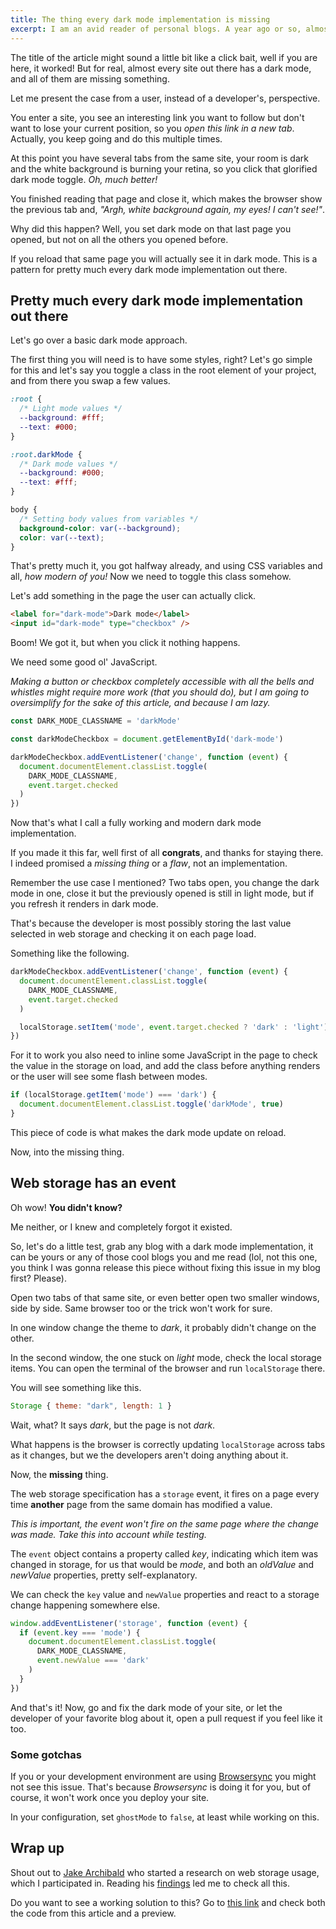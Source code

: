 ```yaml
---
title: The thing every dark mode implementation is missing
excerpt: I am an avid reader of personal blogs. A year ago or so, almost every blog I read got a dark mode toggle (I did too, it's hidden in some circle around this page, top corner right), but almost all of them forgot one detail.
---
```


The title of the article might sound a little bit like a click bait, well if you are here, it worked! But for real, almost every site out there has a dark mode, and all of them are missing something.

Let me present the case from a user, instead of a developer's, perspective.

You enter a site, you see an interesting link you want to follow but don't want to lose your current position, so you _open this link in a new tab_. Actually, you keep going and do this multiple times.

At this point you have several tabs from the same site, your room is dark and the white background is burning your retina, so you click that glorified dark mode toggle. _Oh, much better!_

You finished reading that page and close it, which makes the browser show the previous tab and, _"Argh, white background again, my eyes! I can't see!"_.

Why did this happen? Well, you set dark mode on that last page you opened, but not on all the others you opened before.

If you reload that same page you will actually see it in dark mode. This is a pattern for pretty much every dark mode implementation out there.

## Pretty much every dark mode implementation out there

Let's go over a basic dark mode approach.

The first thing you will need is to have some styles, right? Let's go simple for this and let's say you toggle a class in the root element of your project, and from there you swap a few values.

```css
:root {
  /* Light mode values */
  --background: #fff;
  --text: #000;
}

:root.darkMode {
  /* Dark mode values */
  --background: #000;
  --text: #fff;
}

body {
  /* Setting body values from variables */
  background-color: var(--background);
  color: var(--text);
}
```

That's pretty much it, you got halfway already, and using CSS variables and all, _how modern of you!_ Now we need to toggle this class somehow.

Let's add something in the page the user can actually click.

```html
<label for="dark-mode">Dark mode</label>
<input id="dark-mode" type="checkbox" />
```

Boom! We got it, but when you click it nothing happens.

We need some good ol' JavaScript.

_Making a button or checkbox completely accessible with all the bells and whistles might require more work (that you should do), but I am going to oversimplify for the sake of this article, and because I am lazy._

```js
const DARK_MODE_CLASSNAME = 'darkMode'

const darkModeCheckbox = document.getElementById('dark-mode')

darkModeCheckbox.addEventListener('change', function (event) {
  document.documentElement.classList.toggle(
    DARK_MODE_CLASSNAME,
    event.target.checked
  )
})
```

Now that's what I call a fully working and modern dark mode implementation.

If you made it this far, well first of all **congrats**, and thanks for staying there. I indeed promised a _missing thing_ or a _flaw_, not an implementation.

Remember the use case I mentioned? Two tabs open, you change the dark mode in one, close it but the previously opened is still in light mode, but if you refresh it renders in dark mode.

That's because the developer is most possibly storing the last value selected in web storage and checking it on each page load.

Something like the following.

```js
darkModeCheckbox.addEventListener('change', function (event) {
  document.documentElement.classList.toggle(
    DARK_MODE_CLASSNAME,
    event.target.checked
  )

  localStorage.setItem('mode', event.target.checked ? 'dark' : 'light')
})
```

For it to work you also need to inline some JavaScript in the page to check the value in the storage on load, and add the class before anything renders or the user will see some flash between modes.

```js
if (localStorage.getItem('mode') === 'dark') {
  document.documentElement.classList.toggle('darkMode', true)
}
```

This piece of code is what makes the dark mode update on reload.

Now, into the missing thing.

## Web storage has an event

Oh wow! **You didn't know?**

Me neither, or I knew and completely forgot it existed.

So, let's do a little test, grab any blog with a dark mode implementation, it can be yours or any of those cool blogs you and me read (lol, not this one, you think I was gonna release this piece without fixing this issue in my blog first? Please).

Open two tabs of that same site, or even better open two smaller windows, side by side. Same browser too or the trick won't work for sure.

In one window change the theme to _dark_, it probably didn't change on the other.

In the second window, the one stuck on _light_ mode, check the local storage items. You can open the terminal of the browser and run `localStorage` there.

You will see something like this.

```js
Storage { theme: "dark", length: 1 }
```

Wait, what? It says _dark_, but the page is not _dark_.

What happens is the browser is correctly updating `localStorage` across tabs as it changes, but we the developers aren't doing anything about it.

Now, the **missing** thing.

The web storage specification has a `storage` event, it fires on a page every time **another** page from the same domain has modified a value.

_This is important, the event won't fire on the same page where the change was made. Take this into account while testing._

The `event` object contains a property called _key_, indicating which item was changed in storage, for us that would be _mode_, and both an _oldValue_ and _newValue_ properties, pretty self-explanatory.

We can check the `key` value and `newValue` properties and react to a storage change happening somewhere else.

```js
window.addEventListener('storage', function (event) {
  if (event.key === 'mode') {
    document.documentElement.classList.toggle(
      DARK_MODE_CLASSNAME,
      event.newValue === 'dark'
    )
  }
})
```

And that's it! Now, go and fix the dark mode of your site, or let the developer of your favorite blog about it, open a pull request if you feel like it too.

### Some gotchas

If you or your development environment are using <a href="//browsersync.io/" rel="noopener noreferrer" target="_blank">Browsersync</a> you might not see this issue. That's because _Browsersync_ is doing it for you, but of course, it won't work once you deploy your site.

In your configuration, set `ghostMode` to `false`, at least while working on this.

## Wrap up

Shout out to <a href="//twitter.com/jaffathecake" rel="noopener noreferrer" target="_blank">Jake Archibald</a> who started a research on web storage usage, which I participated in. Reading his <a href="//docs.google.com/document/d/1cCTBZR6nWsVC2TlQ8PBse7eBb4ro0rtPJxX0zCou1lw/" rel="noopener noreferrer" target="_blank">findings</a> led me to check all this.

Do you want to see a working solution to this? Go to <a href="//jeremenichelli-mode-but-right.glitch.me" rel="noopener noreferrer" target="_blank">this link</a> and check both the code from this article and a preview.
